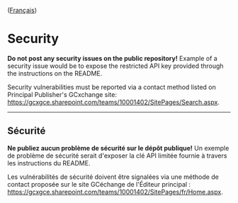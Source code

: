 ([Français](#sécurité))

# Security

**Do not post any security issues on the public repository!** Example of a security issue would be to expose the restricted API key provided through the instructions on the README. 

Security vulnerabilities must be reported via a contact method listed on Principal Publisher's GCxchange site: https://gcxgce.sharepoint.com/teams/10001402/SitePages/Search.aspx.

______________________

## Sécurité

**Ne publiez aucun problème de sécurité sur le dépôt publique!** Un exemple de problème de sécurité serait d'exposer la clé API limitée fournie à travers les instructions du README.

Les vulnérabilités de sécurité doivent être signalées via une méthode de contact proposée sur le site GCéchange de l'Éditeur principal : https://gcxgce.sharepoint.com/teams/10001402/SitePages/fr/Home.aspx.
